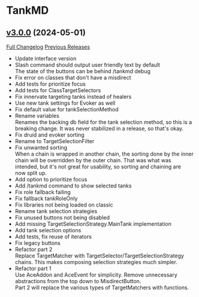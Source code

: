 # TankMD

## [v3.0.0](https://github.com/Oppzippy/TankMD/tree/v3.0.0) (2024-05-01)
[Full Changelog](https://github.com/Oppzippy/TankMD/compare/v2.5.3...v3.0.0) [Previous Releases](https://github.com/Oppzippy/TankMD/releases)

- Update interface version  
- Slash command should output user friendly text by default  
    The state of the buttons can be behind /tankmd debug  
- Fix error on classes that don't have a misdirect  
- Add tests for prioritize focus  
- Add tests for ClassTargetSelectors  
- Fix innervate targeting tanks instead of healers  
- Use new tank settings for Evoker as well  
- Fix default value for tankSelectionMethod  
- Rename variables  
    Renames the backing db field for the tank selection method, so this is a  
    breaking change. It was never stabilized in a release, so that's okay.  
- Fix druid and evoker sorting  
- Rename to TargetSelectionFilter  
- Fix unwanted sorting  
    When a chain is wrapped in another chain, the sorting done by the inner  
    chain will be overridden by the outer chain. That was what was  
    intended, but it's not great for usability, so sorting and chaining are  
    now split up.  
- Add option to prioritize focus  
- Add /tankmd command to show selected tanks  
- Fix role fallback failing  
- Fix fallback tankRoleOnly  
- Fix libraries not being loaded on classic  
- Rename tank selection strategies  
- Fix unused buttons not being disabled  
- Add missing TargetSelectionStrategy.MainTank implementation  
- Add tank selection options  
- Add tests, fix reuse of iterators  
- Fix legacy buttons  
- Refactor part 2  
    Replace TargetMatcher with TargetSelector/TargetSelectionStrategy  
    chains. This makes composing selection strategies much simpler.  
- Refactor part 1  
    Use AceAddon and AceEvent for simplicity. Remove unnecessary  
    abstractions from the top down to MisdirectButton.  
    Part 2 will replace the various types of TargetMatchers with functions.  
